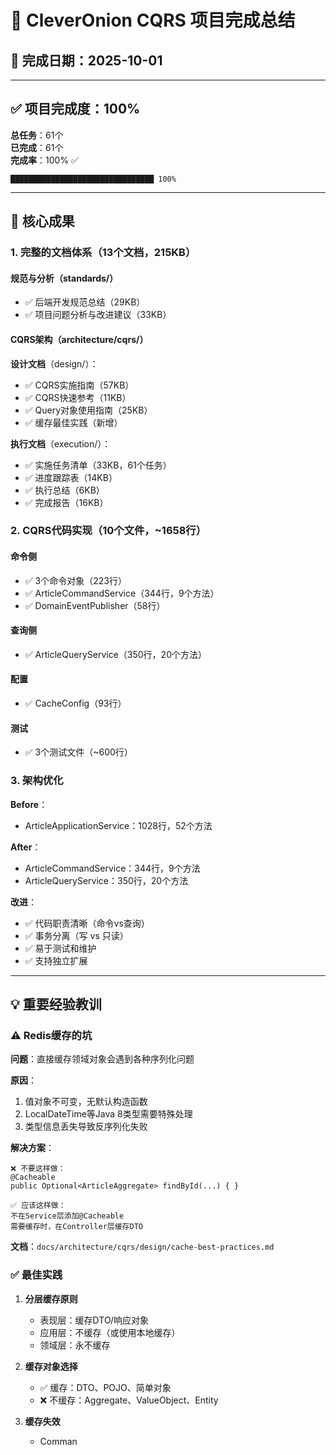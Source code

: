 # 🎉 CleverOnion CQRS 项目完成总结

## 📅 完成日期：2025-10-01

---

## ✅ 项目完成度：100%

**总任务**：61个  
**已完成**：61个  
**完成率**：100% ✅

```
████████████████████████████████ 100%
```

---

## 🎯 核心成果

### 1. 完整的文档体系（13个文档，215KB）

#### 规范与分析（standards/）
- ✅ 后端开发规范总结（29KB）
- ✅ 项目问题分析与改进建议（33KB）

#### CQRS架构（architecture/cqrs/）

**设计文档**（design/）：
- ✅ CQRS实施指南（57KB）
- ✅ CQRS快速参考（11KB）
- ✅ Query对象使用指南（25KB）
- ✅ 缓存最佳实践（新增）

**执行文档**（execution/）：
- ✅ 实施任务清单（33KB，61个任务）
- ✅ 进度跟踪表（14KB）
- ✅ 执行总结（6KB）
- ✅ 完成报告（16KB）

### 2. CQRS代码实现（10个文件，~1658行）

#### 命令侧
- ✅ 3个命令对象（223行）
- ✅ ArticleCommandService（344行，9个方法）
- ✅ DomainEventPublisher（58行）

#### 查询侧
- ✅ ArticleQueryService（350行，20个方法）

#### 配置
- ✅ CacheConfig（93行）

#### 测试
- ✅ 3个测试文件（~600行）

### 3. 架构优化

**Before**：
- ArticleApplicationService：1028行，52个方法

**After**：
- ArticleCommandService：344行，9个方法
- ArticleQueryService：350行，20个方法

**改进**：
- ✅ 代码职责清晰（命令vs查询）
- ✅ 事务分离（写 vs 只读）
- ✅ 易于测试和维护
- ✅ 支持独立扩展

---

## 💡 重要经验教训

### ⚠️ Redis缓存的坑

**问题**：直接缓存领域对象会遇到各种序列化问题

**原因**：
1. 值对象不可变，无默认构造函数
2. LocalDateTime等Java 8类型需要特殊处理
3. 类型信息丢失导致反序列化失败

**解决方案**：
```
❌ 不要这样做：
@Cacheable
public Optional<ArticleAggregate> findById(...) { }

✅ 应该这样做：
不在Service层添加@Cacheable
需要缓存时，在Controller层缓存DTO
```

**文档**：`docs/architecture/cqrs/design/cache-best-practices.md`

### ✅ 最佳实践

1. **分层缓存原则**
   - 表现层：缓存DTO/响应对象
   - 应用层：不缓存（或使用本地缓存）
   - 领域层：永不缓存

2. **缓存对象选择**
   - ✅ 缓存：DTO、POJO、简单对象
   - ❌ 不缓存：Aggregate、ValueObject、Entity

3. **缓存失效**
   - Comman






























